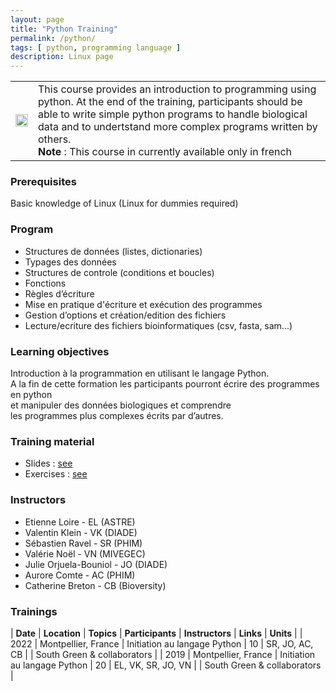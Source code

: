 ```yaml
---
layout: page
title: "Python Training"
permalink: /python/
tags: [ python, programming language ]
description: Linux page
---
```

<table class="table-contact">
<tr>
<td><img width="100%" class="img-responsive" src="{{ site.url }}/images/trainings-python.png" alt="" />
</td>
<td>
This course provides an introduction to programming using python. At the end of the training, participants should be able to write simple python programs to handle biological data and to undertstand more complex programs written by others.<br>
<strong>Note</strong> : This course in currently available only in french
</td>
</tr>
</table>

### Prerequisites
Basic knowledge of Linux (Linux for dummies required)

<div id="colonne1">
<h3>Program</h3>
	<ul>
		<li>Structures de données (listes, dictionaries)</li>
		<li>Typages des données</li>
		<li>Structures de controle (conditions et boucles)</li>
		<li>Fonctions</li>
		<li>Règles d’écriture</li>
		<li>Mise en pratique d'écriture et exécution des programmes</li>
		<li>Gestion d’options et création/edition des fichiers</li>
		<!--<li>Expressions regulieres</li>-->
		<li>Lecture/ecriture des fichiers bioinformatiques (csv, fasta, sam...)</li>
	</ul>
</div>

<div id="colonne2">
<h3>Learning objectives</h3>
Introduction à la programmation en utilisant le langage Python. <br/>
A la fin de cette formation les participants pourront écrire des programmes en python <br/> et manipuler des données biologiques et comprendre <br/>les programmes plus complexes écrits par d’autres.
</div>

<div id="colonne3">
<h3>Training material</h3>
	<ul>
		<li>Slides : <a target="_blank" href="https://drive.google.com/file/d/14Ya4Ko0F866MfkbTB1cFCCl0x3CLGTJu/view?usp=sharing">see</a></li>
		<li>Exercises : <a target="_blank" href="{{ site.url }}python/pythonPractice">see</a></li>
	</ul>
</div>

<div id="nextInline" class="clearfix">
<h3>Instructors</h3>
	<ul>
		<li>Etienne Loire - EL (ASTRE)</li>
		<li>Valentin Klein - VK (DIADE)</li>
	    <li>Sébastien Ravel - SR  (PHIM)</li>
	    <li>Valérie Noël - VN (MIVEGEC)</li>
	    <li>Julie Orjuela-Bouniol - JO  (DIADE)</li>
	    <li>Aurore Comte - AC (PHIM)</li>
	    <li>Catherine Breton - CB (Bioversity)</li>
	</ul>
</div>

### Trainings

| **Date** | **Location** | **Topics** | **Participants** | **Instructors** | **Links** | **Units** |
| 2022 | Montpellier, France | Initiation au langage Python  | 10 | SR, JO, AC, CB | | South Green & collaborators |
| 2019 | Montpellier, France | Initiation au langage Python  | 20 | EL, VK, SR, JO, VN | | South Green & collaborators |


